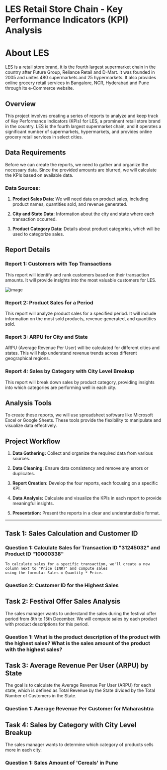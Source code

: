 # LES Retail Store Chain - Key Performance Indicators (KPI) Analysis

# About LES 

LES is a retail store brand, it is the fourth largest supermarket chain in the country after Future Group, Reliance Retail and D-Mart. 
It was founded in 2005 and unites 480 supermarkets and 25 hypermarkets. It also provides online grocery retail services in Bangalore, NCR, Hyderabad and Pune through its e-Commerce website.

## Overview

This project involves creating a series of reports to analyze and keep track of Key Performance Indicators (KPIs) for LES, a prominent retail store brand in the country. LES is the fourth largest supermarket chain, and it operates a significant number of supermarkets, hypermarkets, and provides online grocery retail services in select cities.

## Data Requirements

Before we can create the reports, we need to gather and organize the necessary data. Since the provided amounts are blurred, we will calculate the KPIs based on available data.

### Data Sources:

1. **Product Sales Data:** We will need data on product sales, including product names, quantities sold, and revenue generated.

2. **City and State Data:** Information about the city and state where each transaction occurred.

3. **Product Category Data:** Details about product categories, which will be used to categorize sales.

## Report Details

### Report 1: Customers with Top Transactions

This report will identify and rank customers based on their transaction amounts. It will provide insights into the most valuable customers for LES.

![image](https://github.com/sanjanapaluri/Microsoft-Excel-Projects/assets/127730680/2b7bfdab-5a91-4d84-89f4-54613116ed54)


### Report 2: Product Sales for a Period

This report will analyze product sales for a specified period. It will include information on the most sold products, revenue generated, and quantities sold.



### Report 3: ARPU for City and State

ARPU (Average Revenue Per User) will be calculated for different cities and states. This will help understand revenue trends across different geographical regions.



### Report 4: Sales by Category with City Level Breakup

This report will break down sales by product category, providing insights into which categories are performing well in each city.


## Analysis Tools

To create these reports, we will use spreadsheet software like Microsoft Excel or Google Sheets. These tools provide the flexibility to manipulate and visualize data effectively.

## Project Workflow

1. **Data Gathering:** Collect and organize the required data from various sources.

2. **Data Cleaning:** Ensure data consistency and remove any errors or duplicates.

3. **Report Creation:** Develop the four reports, each focusing on a specific KPI.

4. **Data Analysis:** Calculate and visualize the KPIs in each report to provide meaningful insights.

5. **Presentation:** Present the reports in a clear and understandable format.

---------------------------------------------------------------------------------------------------------------------------------------

## Task 1: Sales Calculation and Customer ID

### Question 1: Calculate Sales for Transaction ID "31245032" and Product ID "10000338"

    To calculate sales for a specific transaction, we'll create a new column next to "Price (INR)" and compute sales
    using the formula: Sales = Quantity * Price.


### Question 2: Customer ID for the Highest Sales



## Task 2: Festival Offer Sales Analysis

The sales manager wants to understand the sales during the festival offer period from 8th to 15th December. We will compute sales by each product with product descriptions for this period.

### Question 1: What is the product description of the product with the highest sales? What is the sales amount of the product with the highest sales?



## Task 3: Average Revenue Per User (ARPU) by State

The goal is to calculate the Average Revenue Per User (ARPU) for each state, which is defined as Total Revenue by the State divided by the Total Number of Customers in the State.

### Question 1: Average Revenue Per Customer for Maharashtra



## Task 4: Sales by Category with City Level Breakup

The sales manager wants to determine which category of products sells more in each city.

### Question 1: Sales Amount of 'Cereals' in Pune


